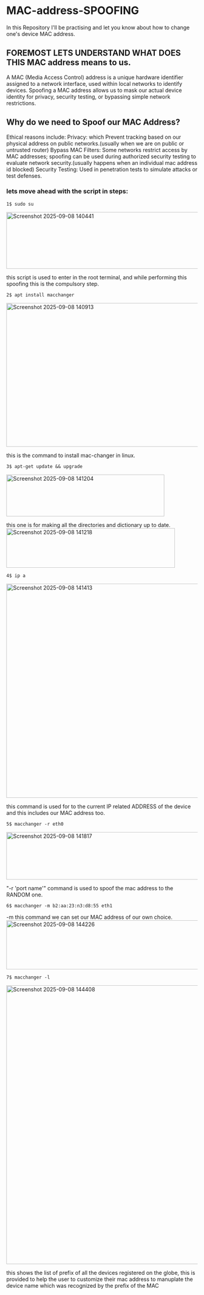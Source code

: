 # MAC-address-SPOOFING
In this Repository I'll be practising and let you know about how to change one's device MAC address.

## FOREMOST LETS UNDERSTAND WHAT DOES THIS MAC address means to us.
A MAC (Media Access Control) address is a unique hardware identifier assigned to a network interface, used within local networks to identify devices. 
Spoofing a MAC address allows us to mask our actual device identity for privacy, security testing, or bypassing simple network restrictions.


## Why do we need to Spoof our MAC Address?
Ethical reasons include:
Privacy: which Prevent tracking based on our physical address on public networks.(usually when we are on public or untrusted router)
Bypass MAC Filters: Some networks restrict access by MAC addresses; spoofing can be used during authorized security testing to evaluate network security.(usually happens when an individual mac address id blocked)
Security Testing: Used in penetration tests to simulate attacks or test defenses.

### lets move ahead with the script in steps:
```
1$ sudo su
```
<img width="549" height="149" alt="Screenshot 2025-09-08 140441" src="https://github.com/user-attachments/assets/e454df9b-01d9-4fdf-8830-e13dbdc8e692" />

this script is used to enter in the root terminal, and while performing this spoofing this is the compulsory step.

```
2$ apt install macchanger
```
<img width="953" height="378" alt="Screenshot 2025-09-08 140913" src="https://github.com/user-attachments/assets/81c83f6c-6c84-4f66-86db-eade3b2228da" />

this is the command to install mac-changer in linux.

```
3$ apt-get update && upgrade
```
<img width="416" height="110" alt="Screenshot 2025-09-08 141204" src="https://github.com/user-attachments/assets/6a0649ee-c517-49a6-a90b-8de55bfde393" />

this one is for making all the directories and dictionary up to date.
<img width="444" height="104" alt="Screenshot 2025-09-08 141218" src="https://github.com/user-attachments/assets/09f056c9-7fdf-4665-b008-96116f12738f" />

```
4$ ip a
```
<img width="959" height="563" alt="Screenshot 2025-09-08 141413" src="https://github.com/user-attachments/assets/77980d1f-1398-434b-8b68-9e1281c7f2f5" />

this command is used for to the current IP related ADDRESS of the device and this includes our MAC address too.

```
5$ macchanger -r eth0
```
<img width="563" height="125" alt="Screenshot 2025-09-08 141817" src="https://github.com/user-attachments/assets/bbcac543-35f8-428c-be84-a9950d89cdee" />


"-r 'port name'" command is used to spoof the mac address to the RANDOM one.

```
6$ macchanger -m b2:aa:23:n3:d8:55 eth1 
```

-m this command we can set our MAC address of our own choice. 
<img width="597" height="129" alt="Screenshot 2025-09-08 144226" src="https://github.com/user-attachments/assets/64707458-5ba4-47ab-a218-f5250d09c2ec" />

```
7$ macchanger -l
```
<img width="941" height="733" alt="Screenshot 2025-09-08 144408" src="https://github.com/user-attachments/assets/4b94f194-1fab-400d-8a70-f1f1b535919b" />

this shows the list of prefix of all the devices registered on the globe, this is provided to help the user to customize their mac address to manuplate the device name which was recognized by the prefix of the MAC 

